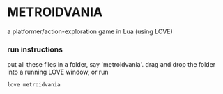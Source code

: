 # METROIDVANIA

a platformer/action-exploration game in Lua (using LOVE)

### run instructions

put all these files in a folder, say 'metroidvania'. drag and drop the folder into a running LOVE window, or run 

``` love metroidvania ```